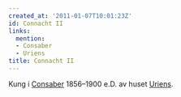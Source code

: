 ```yaml
---
created_at: '2011-01-07T10:01:23Z'
id: Connacht II
links:
  mention:
  - Consaber
  - Uriens
title: Connacht II
---
```


Kung i [Consaber] 1856–1900 e.D. av huset [Uriens].

  [Consaber]: Consaber
  [Uriens]: Uriens